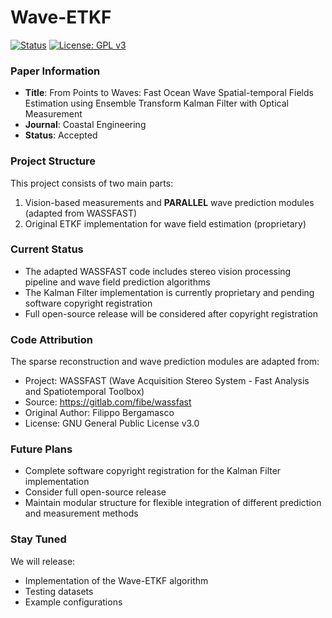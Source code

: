 # Wave-ETKF

[![Status](https://img.shields.io/badge/status-coming%20soon-yellow.svg)]()
[![License: GPL v3](https://img.shields.io/badge/License-GPLv3-blue.svg)](LICENSE)


### Paper Information
- **Title**: From Points to Waves: Fast Ocean Wave Spatial-temporal Fields Estimation using Ensemble Transform Kalman Filter with Optical Measurement
- **Journal**: Coastal Engineering
- **Status**: Accepted

### Project Structure
This project consists of two main parts:
1. Vision-based measurements and **PARALLEL** wave prediction modules (adapted from WASSFAST)
2. Original ETKF implementation for wave field estimation (proprietary)

### Current Status
- The adapted WASSFAST code includes stereo vision processing pipeline and wave field prediction algorithms
- The Kalman Filter implementation is currently proprietary and pending software copyright registration
- Full open-source release will be considered after copyright registration

### Code Attribution
The sparse reconstruction and wave prediction modules are adapted from:
- Project: WASSFAST (Wave Acquisition Stereo System - Fast Analysis and Spatiotemporal Toolbox)
- Source: https://gitlab.com/fibe/wassfast
- Original Author: Filippo Bergamasco
- License: GNU General Public License v3.0

### Future Plans
- Complete software copyright registration for the Kalman Filter implementation
- Consider full open-source release
- Maintain modular structure for flexible integration of different prediction and measurement methods

### Stay Tuned
We will release:
- Implementation of the Wave-ETKF algorithm
- Testing datasets
- Example configurations